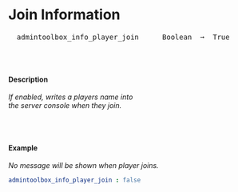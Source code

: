 
# Join Information

<kbd>  admintoolbox_info_player_join  </kbd>  
<kbd>  Boolean  ➞  True  </kbd>

<br>
<br>

#### Description

*If enabled, writes a players name into* <br>
*the server console when they join.*

<br>
<br>

#### Example

*No message will be shown when player joins.*

```yaml
admintoolbox_info_player_join : false
```

<br>

